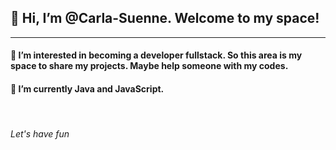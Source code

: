 <h2> 👋 Hi, I’m @Carla-Suenne. Welcome to my space!</h2>
<hr>
<h4> 👀 I’m interested in becoming a developer fullstack. So this area is my space to share my projects. Maybe help someone with my codes. </h3>
<h4>🌱 I’m currently Java and JavaScript.</h3>
<br>
<h6> Let's have fun </h6>

<!---
Carla-Suenne/Carla-Suenne is a ✨ special ✨ repository because its `README.md` (this file) appears on your GitHub profile.
You can click the Preview link to take a look at your changes.
--->
